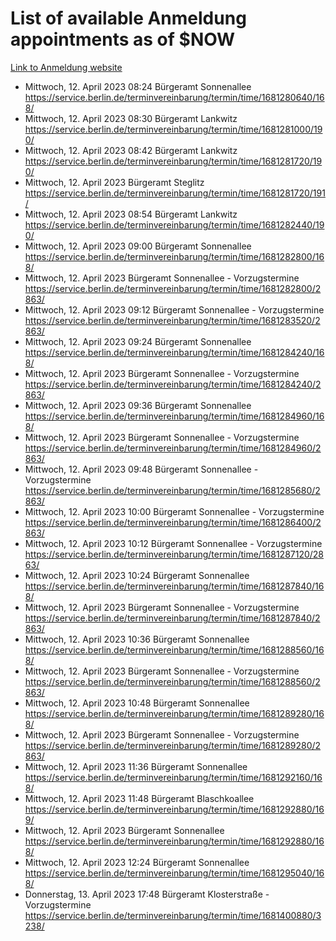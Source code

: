 # List of available Anmeldung appointments as of $NOW
[Link to Anmeldung website](https://service.berlin.de/terminvereinbarung/termin/tag.php?termin=1&anliegen[]=120686&dienstleisterlist=122210,122217,327316,122219,327312,122227,327314,122231,327346,122243,327348,122254,122252,329742,122260,329745,122262,329748,122271,327278,122273,327274,122277,327276,330436,122280,327294,122282,327290,122284,327292,122291,327270,122285,327266,122286,327264,122296,327268,150230,329760,122297,327286,122294,327284,122312,329763,122314,329775,122304,327330,122311,327334,122309,327332,317869,122281,327352,122279,329772,122283,122276,327324,122274,327326,122267,329766,122246,327318,122251,327320,122257,327322,122208,327298,122226,327300&herkunft=http%3A%2F%2Fservice.berlin.de%2Fdienstleistung%2F120686%2F)
- Mittwoch, 12. April 2023 08:24 Bürgeramt Sonnenallee https://service.berlin.de/terminvereinbarung/termin/time/1681280640/168/
- Mittwoch, 12. April 2023 08:30 Bürgeramt Lankwitz https://service.berlin.de/terminvereinbarung/termin/time/1681281000/190/
- Mittwoch, 12. April 2023 08:42 Bürgeramt Lankwitz https://service.berlin.de/terminvereinbarung/termin/time/1681281720/190/
- Mittwoch, 12. April 2023  Bürgeramt Steglitz https://service.berlin.de/terminvereinbarung/termin/time/1681281720/191/
- Mittwoch, 12. April 2023 08:54 Bürgeramt Lankwitz https://service.berlin.de/terminvereinbarung/termin/time/1681282440/190/
- Mittwoch, 12. April 2023 09:00 Bürgeramt Sonnenallee https://service.berlin.de/terminvereinbarung/termin/time/1681282800/168/
- Mittwoch, 12. April 2023  Bürgeramt Sonnenallee - Vorzugstermine https://service.berlin.de/terminvereinbarung/termin/time/1681282800/2863/
- Mittwoch, 12. April 2023 09:12 Bürgeramt Sonnenallee - Vorzugstermine https://service.berlin.de/terminvereinbarung/termin/time/1681283520/2863/
- Mittwoch, 12. April 2023 09:24 Bürgeramt Sonnenallee https://service.berlin.de/terminvereinbarung/termin/time/1681284240/168/
- Mittwoch, 12. April 2023  Bürgeramt Sonnenallee - Vorzugstermine https://service.berlin.de/terminvereinbarung/termin/time/1681284240/2863/
- Mittwoch, 12. April 2023 09:36 Bürgeramt Sonnenallee https://service.berlin.de/terminvereinbarung/termin/time/1681284960/168/
- Mittwoch, 12. April 2023  Bürgeramt Sonnenallee - Vorzugstermine https://service.berlin.de/terminvereinbarung/termin/time/1681284960/2863/
- Mittwoch, 12. April 2023 09:48 Bürgeramt Sonnenallee - Vorzugstermine https://service.berlin.de/terminvereinbarung/termin/time/1681285680/2863/
- Mittwoch, 12. April 2023 10:00 Bürgeramt Sonnenallee - Vorzugstermine https://service.berlin.de/terminvereinbarung/termin/time/1681286400/2863/
- Mittwoch, 12. April 2023 10:12 Bürgeramt Sonnenallee - Vorzugstermine https://service.berlin.de/terminvereinbarung/termin/time/1681287120/2863/
- Mittwoch, 12. April 2023 10:24 Bürgeramt Sonnenallee https://service.berlin.de/terminvereinbarung/termin/time/1681287840/168/
- Mittwoch, 12. April 2023  Bürgeramt Sonnenallee - Vorzugstermine https://service.berlin.de/terminvereinbarung/termin/time/1681287840/2863/
- Mittwoch, 12. April 2023 10:36 Bürgeramt Sonnenallee https://service.berlin.de/terminvereinbarung/termin/time/1681288560/168/
- Mittwoch, 12. April 2023  Bürgeramt Sonnenallee - Vorzugstermine https://service.berlin.de/terminvereinbarung/termin/time/1681288560/2863/
- Mittwoch, 12. April 2023 10:48 Bürgeramt Sonnenallee https://service.berlin.de/terminvereinbarung/termin/time/1681289280/168/
- Mittwoch, 12. April 2023  Bürgeramt Sonnenallee - Vorzugstermine https://service.berlin.de/terminvereinbarung/termin/time/1681289280/2863/
- Mittwoch, 12. April 2023 11:36 Bürgeramt Sonnenallee https://service.berlin.de/terminvereinbarung/termin/time/1681292160/168/
- Mittwoch, 12. April 2023 11:48 Bürgeramt Blaschkoallee https://service.berlin.de/terminvereinbarung/termin/time/1681292880/169/
- Mittwoch, 12. April 2023  Bürgeramt Sonnenallee https://service.berlin.de/terminvereinbarung/termin/time/1681292880/168/
- Mittwoch, 12. April 2023 12:24 Bürgeramt Sonnenallee https://service.berlin.de/terminvereinbarung/termin/time/1681295040/168/
- Donnerstag, 13. April 2023 17:48 Bürgeramt Klosterstraße - Vorzugstermine https://service.berlin.de/terminvereinbarung/termin/time/1681400880/3238/
